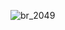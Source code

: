 <!--![akira](https://user-images.githubusercontent.com/17057747/89231403-ddc42f80-d5aa-11ea-8be1-3a1e2dc98fd9.gif)-->
![br_2049](https://user-images.githubusercontent.com/17057747/89315779-dea7a080-d640-11ea-89b6-a9330d423cf1.gif)


<!--
**holahula/holahula** is a ✨ _special_ ✨ repository because its `README.md` (this file) appears on your GitHub profile.

Here are some ideas to get you started:

- 🔭 I’m currently working on ...
- 🌱 I’m currently learning ...
- 👯 I’m looking to collaborate on ...
- 🤔 I’m looking for help with ...
- 💬 Ask me about ...
- 📫 How to reach me: ...
- 😄 Pronouns: ...
- ⚡ Fun fact: ...
-->
